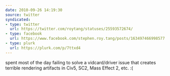 ```yaml
---
date: 2010-09-26 14:19:30
source: twitter
syndicated:
- type: twitter
  url: https://twitter.com/roytang/statuses/25593572674/
- type: facebook
  url: https://www.facebook.com/stephen.roy.tang/posts/163497466998577
- type: plurk
  url: https://plurk.com/p/7ttxd4
---
```


spent most of the day failing to solve a vidcard/driver issue that creates terrible rendering artifacts in Civ5, SC2, Mass Effect 2, etc. :(